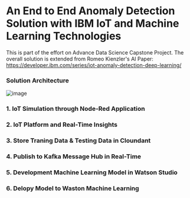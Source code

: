 # An End to End Anomaly Detection Solution with IBM IoT and Machine Learning Technologies
This is part of the effort on Advance Data Science Capstone Project. The overall solution is extended from Romeo Kienzler's AI Paper: https://developer.ibm.com/series/iot-anomaly-detection-deep-learning/ 


### Solution Architecture

![image](https://user-images.githubusercontent.com/18288611/50719984-6f378c80-106a-11e9-9f16-6d7ecd63482e.png)


### 1. IoT Simulation through Node-Red Application



### 2. IoT Platform and Real-Time Insights


### 3. Store Traning Data & Testing Data in Cloundant


### 4. Publish to Kafka Message Hub in Real-Time


### 5. Development Machine Learning Model in Watson Studio


### 6. Delopy Model to Waston Machine Learning 



